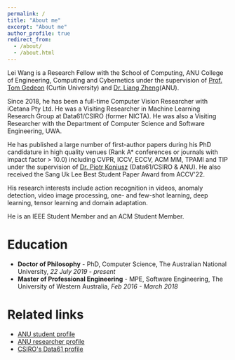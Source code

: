 ```yaml
---
permalink: /
title: "About me"
excerpt: "About me"
author_profile: true
redirect_from: 
  - /about/
  - /about.html
---
```


Lei Wang is a Research Fellow with the School of Computing, ANU College of Engineering, Computing and Cybernetics under the supervision of [Prof. Tom Gedeon](https://staffportal.curtin.edu.au/staff/profile/view/tom-gedeon-5e48a1fd/) (Curtin University) and [Dr. Liang Zheng](https://zheng-lab.cecs.anu.edu.au/)(ANU).

Since 2018, he has been a full-time Computer Vision Researcher with iCetana Pty Ltd. He was a Visiting Researcher in Machine Learning Research Group at Data61/CSIRO (former NICTA). He was also a Visiting Researcher with the Department of Computer Science and Software Engineering, UWA.

He has published a large number of first-author papers during his PhD candidature in high quality venues (Rank A* conferences or journals with impact factor > 10.0) including CVPR, ICCV, ECCV, ACM MM, TPAMI and TIP under the supervision of [Dr. Piotr Koniusz](http://users.cecs.anu.edu.au/~koniusz/) (Data61/CSIRO & ANU). He also received the Sang Uk Lee Best Student Paper Award from ACCV'22.

His research interests include action recognition in videos, anomaly detection, video image processing, one- and few-shot learning, deep learning, tensor learning and domain adaptation.

He is an IEEE Student Member and an ACM Student Member.

<!-- Research interests
======

* Action recognition
* Anomaly detection
* Video image processing
* One- & few-shot learning
* Deep learning
* Tensor learning
* Domain adaptation -->

Education
======
* **Doctor of Philosophy** - PhD, Computer Science, The Australian National University, *22 July 2019 - present*
* **Master of Professional Engineering** - MPE, Software Engineering, The University of Western Australia, *Feb 2016 - March 2018*


Related links
======
<ul>
<!-- 	<li><a href="https://scholar.google.com/citations?user=VWCZLXgAAAAJ&amp;hl=en">Google Scholar</a></li> -->
  <li><a href="https://cecc.anu.edu.au/people/lei-wang">ANU student profile</a></li> 
	<li><a href="https://researchers.anu.edu.au/researchers/wang-lxxxxxxx">ANU researcher profile</a></li>
  <li><a href="https://people.csiro.au/W/L/lei-wang">CSIRO's Data61 profile</a></li>
</ul>
